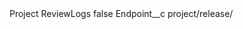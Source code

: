 <?xml version="1.0" encoding="UTF-8"?>
<CustomMetadata xmlns="http://soap.sforce.com/2006/04/metadata" xmlns:xsi="http://www.w3.org/2001/XMLSchema-instance" xmlns:xsd="http://www.w3.org/2001/XMLSchema">
    <label>Project ReviewLogs</label>
    <protected>false</protected>
    <values>
        <field>Endpoint__c</field>
        <value xsi:type="xsd:string">project/release/</value>
    </values>
</CustomMetadata>
